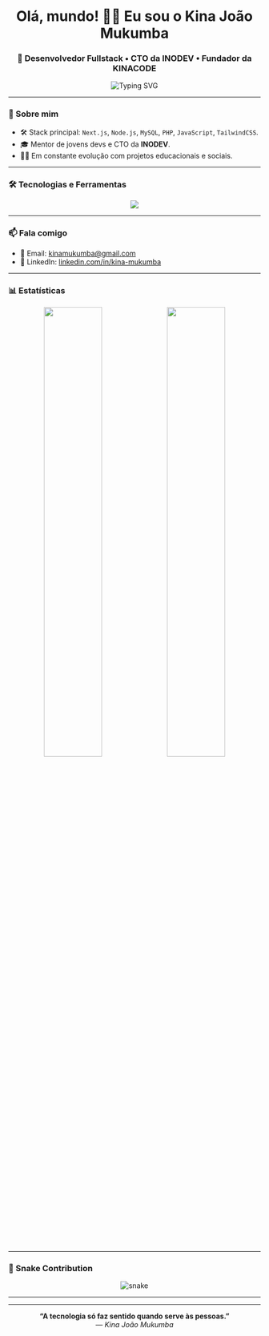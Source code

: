 <h1 align="center">Olá, mundo! 👋🏾 Eu sou o Kina João Mukumba</h1>
<h3 align="center">🚀 Desenvolvedor Fullstack • CTO da INODEV • Fundador da KINACODE</h3>

<p align="center">
  <img src="https://readme-typing-svg.herokuapp.com?font=Fira+Code&duration=4000&pause=1000&center=true&vCenter=true&width=500&lines=Transformo+ideias+em+soluções+digitais.;Desenvolvedor+Web+Fullstack.;Apaixonado+por+tecnologia+e+inovação.;Vamos+codar%2C+wey!+👨🏾‍💻🔥" alt="Typing SVG" />
</p>

---

### 🧠 Sobre mim

- 🛠️ Stack principal: `Next.js`, `Node.js`, `MySQL`, `PHP`, `JavaScript`, `TailwindCSS`.
- 🎓 Mentor de jovens devs e CTO da **INODEV**.
- ✍🏾 Em constante evolução com projetos educacionais e sociais.

---

### 🛠️ Tecnologias e Ferramentas

<div align="center">
  <img src="https://skillicons.dev/icons?i=js,next,node,php,mysql,react,tailwind,html,css,figma,git,vscode" />
</div>

---

### 📫 Fala comigo

- 📧 Email: [kinamukumba@gmail.com](mailto:kinamukumba@gmail.com)
- 💼 LinkedIn: [linkedin.com/in/kina-mukumba](https://www.linkedin.com/in/kina-mukumba-602289373?utm_source=share&utm_campaign=share_via&utm_content=profile&utm_medium=android_app)

---

### 📊 Estatísticas

<p align="center">
  <img width="48%" src="https://github-readme-stats.vercel.app/api?username=kinamukumba&show_icons=true&theme=radical&count_private=true" />
  <img width="48%" src="https://github-readme-stats.vercel.app/api/top-langs/?username=kinamukumba&layout=compact&theme=radical" />
</p>

---

### 🐍 Snake Contribution

<p align="center">
  <img src="https://raw.githubusercontent.com/kinamukumba/kinamukumba/output/github-contribution-grid-snake.svg" alt="snake" />
</p>

---


---

<p align="center">
  <b>“A tecnologia só faz sentido quando serve às pessoas.”</b><br/>
  <i>— Kina João Mukumba</i>
</p>
